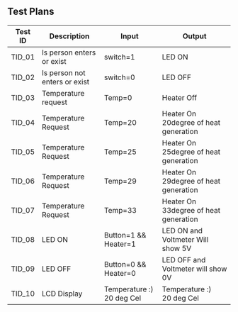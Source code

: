 ## Test Plans

|  Test ID | Description  | Input  | Output  |
|---|---|---|---|
| TID_01  | Is person enters or exist  | switch=1| LED ON|
| TID_02  | Is person not enters or exist  | switch=0|LED OFF|
| TID_03  | Temperature request | Temp=0| Heater Off |
| TID_04  | Temperature Request | Temp=20| Heater On 20degree of heat generation |
| TID_05  | Temperature Request | Temp=25| Heater On 25degree of heat generation|
| TID_06  | Temperature Request | Temp=29| Heater On 29degree of heat generation |
| TID_07  | Temperature Request | Temp=33| Heater On 33degree of heat generation |
| TID_08  | LED ON | Button=1 && Heater=1| LED ON and Voltmeter Will show 5V |
| TID_09  | LED OFF | Button=0 && Heater=0| LED OFF and Voltmeter will show 0V |
| TID_10  | LCD Display | Temperature :)<br />20 deg Cel| Temperature :)<br />20 deg Cel|
